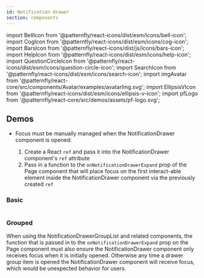 ```yaml
---
id: Notification drawer
section: components
---
```


import BellIcon from '@patternfly/react-icons/dist/esm/icons/bell-icon';
import CogIcon from '@patternfly/react-icons/dist/esm/icons/cog-icon';
import BarsIcon from '@patternfly/react-icons/dist/js/icons/bars-icon';
import HelpIcon from '@patternfly/react-icons/dist/esm/icons/help-icon';
import QuestionCircleIcon from '@patternfly/react-icons/dist/esm/icons/question-circle-icon';
import SearchIcon from '@patternfly/react-icons/dist/esm/icons/search-icon';
import imgAvatar from '@patternfly/react-core/src/components/Avatar/examples/avatarImg.svg';
import EllipsisVIcon from '@patternfly/react-icons/dist/esm/icons/ellipsis-v-icon';
import pfLogo from '@patternfly/react-core/src/demos/assets/pf-logo.svg';

## Demos

- Focus must be manually managed when the NotificationDrawer component is opened:

  1. Create a React `ref` and pass it into the NotificationDrawer component's `ref` attribute
  2. Pass in a function to the `onNotificationDrawerExpand` prop of the Page component that will place focus on the first interact-able element inside the NotificationDrawer component via the previously created `ref`

### Basic

```js file='./examples/NotificationDrawerBasic.tsx' isFullscreen

```

### Grouped

When using the NotificationDrawerGroupList and related components, the function that is passed in to the `onNotificationDrawerExpand` prop on the Page component must also ensure the NotificationDrawer component only receives focus when it is initially opened. Otherwise any time a drawer group item is opened the NotificationDrawer component will receive focus, which would be unexpected behavior for users.

```js file='./examples/NotificationDrawerGrouped.tsx' isFullscreen

```

